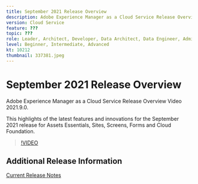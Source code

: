 ```yaml
---
title: September 2021 Release Overview
description: Adobe Experience Manager as a Cloud Service Release Overview Video 2021.9.0.
version: Cloud Service
feature: ???
topic: ???
role: Leader, Architect, Developer, Data Architect, Data Engineer, Admin, User
level: Beginner, Intermediate, Advanced
kt: 10212
thumbnail: 337381.jpeg
---
```


# September 2021 Release Overview

Adobe Experience Manager as a Cloud Service Release Overview Video 2021.9.0.

This highlights of the latest features and innovations for the September 2021 release for Assets Essentials, Sites, Screens, Forms and Cloud Foundation.

>[!VIDEO](https://video.tv.adobe.com/v/337381/?quality=12&learn=on)

## Additional Release Information

[Current Release Notes](https://experienceleague.adobe.com/docs/experience-manager-cloud-service/content/release-notes/home.html)
